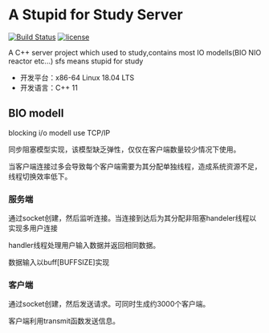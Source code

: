 # A Stupid for Study Server


[![Build Status](https://travis-ci.org/yxtwl94/sfs_server.svg?branch=master)](https://github.com/yxtwl94/sfs_server)
[![license](https://img.shields.io/github/license/mashape/apistatus.svg)](https://opensource.org/licenses/MIT)

A C++ server project which used to study,contains most IO modells(BIO NIO reactor etc...)
sfs means stupid for study

* 开发平台：x86-64 Linux 18.04 LTS
* 开发语言：C++ 11

## BIO modell

blocking i/o modell use TCP/IP

同步阻塞模型实现，该模型缺乏弹性，仅仅在客户端数量较少情况下使用。

当客户端连接过多会导致每个客户端需要为其分配单独线程，造成系统资源不足，线程切换效率低下。

### 服务端

通过socket创建，然后监听连接。当连接到达后为其分配非阻塞handeler线程以实现多用户连接

handler线程处理用户输入数据并返回相同数据。

数据输入以buff[BUFFSIZE]实现

### 客户端

通过socket创建，然后发送请求。可同时生成约3000个客户端。

客户端利用transmit函数发送信息。
